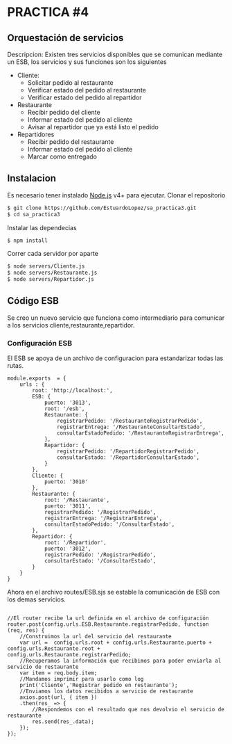 # PRACTICA #4
## Orquestación de servicios
Descripcion: Existen tres servicios disponibles que se comunican mediante un ESB, los servicios y sus funciones son los siguientes
  - Cliente:
    - Solicitar pedido al restaurante
    - Verificar estado del pedido al restaurante
    - Verificar estado del pedido al repartidor 
  - Restaurante
    - Recibir pedido del cliente
    - Informar estado del pedido al cliente
    - Avisar al repartidor que ya está listo el pedido
  - Repartidores
    - Recibir pedido del restaurante
    - Informar estado del pedido al cliente
    - Marcar como entregado
    
## Instalacion

Es necesario tener instalado [Node.js](https://nodejs.org/) v4+ para ejecutar.
Clonar el repositorio
```sh
$ git clone https://github.com/EstuardoLopez/sa_practica3.git
$ cd sa_practica3
```
Instalar las dependecias 
```sh
$ npm install
```
Correr cada servidor por aparte
```sh
$ node servers/Cliente.js
$ node servers/Restaurante.js
$ node servers/Repartidor.js
```
## Código ESB

Se creo un nuevo servicio que funciona como intermediario para comunicar a los servicios cliente,restaurante,repartidor. 

### Configuración ESB

El ESB se apoya de un archivo de configuracion para estandarizar todas las rutas. 
```node
module.exports  = {
    urls : {
        root: 'http://localhost:',
        ESB: {
            puerto: '3013',
            root: '/esb',
            Restaurante: {
                registrarPedido: '/RestauranteRegistrarPedido',
                registrarEntrega: '/RestauranteConsultarEstado',
                consultarEstadoPedido: '/RestauranteRegistrarEntrega',
            },
            Repartidor: {
                registrarPedido: '/RepartidorRegistrarPedido',
                consultarEstado: '/RepartidorConsultarEstado',
            }
        },
        Cliente: {
            puerto: '3010'
        },
        Restaurante: {
            root: '/Restaurante',
            puerto: '3011',
            registrarPedido: '/RegistrarPedido',
            registrarEntrega: '/RegistrarEntrega',
            consultarEstadoPedido: '/ConsultarEstado',
        },
        Repartidor: {
            root: '/Repartidor',
            puerto: '3012',
            registrarPedido: '/RegistrarPedido',
            consultarEstado: '/ConsultarEstado',
        }
    }
}
```
Ahora en el archivo routes/ESB.sjs se estable la comunicación de ESB con los demas servicios. 
``` node

//El router recibe la url definida en el archivo de configuración
router.post(config.urls.ESB.Restaurante.registrarPedido, function (req, res) {
    //Construimos la url del servicio del restaurante
    var url =  config.urls.root + config.urls.Restaurante.puerto + config.urls.Restaurante.root + config.urls.Restaurante.registrarPedido;
    //Recuperamos la información que recibimos para poder enviarla al servicio de restaurante
    var item = req.body.item;
    //Mandamos imprimir para usarlo como log
    print('Cliente','Registrar pedido en restaurante');
    //Enviamos los datos recibidos a servicio de restaurante
    axios.post(url, { item })
    .then(res_ => {
        //Respondemos con el resultado que nos devolvio el servicio de restaurante
        res.send(res_.data);
    });
});
```

